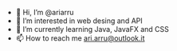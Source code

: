 - 👋 Hi, I’m @ariarru
- 👀 I’m interested in web desing and API
- 🌱 I’m currently learning Java, JavaFX and CSS
- 📫 How to reach me ari.arru@outlook.it


